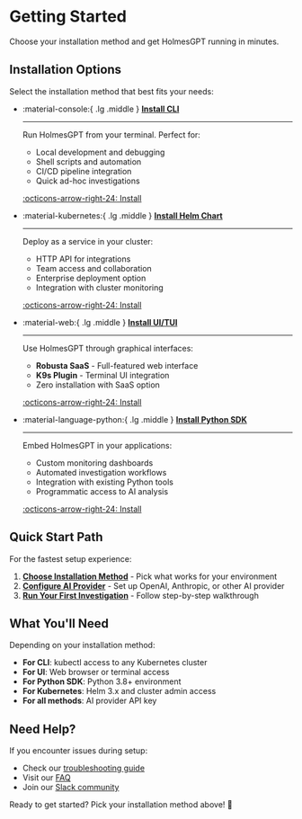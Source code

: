 # Getting Started

Choose your installation method and get HolmesGPT running in minutes.

## Installation Options

Select the installation method that best fits your needs:

<div class="grid cards" markdown>

-   :material-console:{ .lg .middle } **[Install CLI](cli-installation.md)**

    ---

    Run HolmesGPT from your terminal. Perfect for:

    - Local development and debugging
    - Shell scripts and automation
    - CI/CD pipeline integration
    - Quick ad-hoc investigations

    [:octicons-arrow-right-24: Install](cli-installation.md)


-   :material-kubernetes:{ .lg .middle } **[Install Helm Chart](kubernetes-installation.md)**

    ---

    Deploy as a service in your cluster:

    - HTTP API for integrations
    - Team access and collaboration
    - Enterprise deployment option
    - Integration with cluster monitoring

    [:octicons-arrow-right-24: Install](kubernetes-installation.md)


-   :material-web:{ .lg .middle } **[Install UI/TUI](ui-installation.md)**

    ---

    Use HolmesGPT through graphical interfaces:

    - **Robusta SaaS** - Full-featured web interface
    - **K9s Plugin** - Terminal UI integration
    - Zero installation with SaaS option

    [:octicons-arrow-right-24: Install](ui-installation.md)

-   :material-language-python:{ .lg .middle } **[Install Python SDK](python-installation.md)**

    ---

    Embed HolmesGPT in your applications:

    - Custom monitoring dashboards
    - Automated investigation workflows
    - Integration with existing Python tools
    - Programmatic access to AI analysis

    [:octicons-arrow-right-24: Install](python-installation.md)


</div>

## Quick Start Path

For the fastest setup experience:

1. **[Choose Installation Method](#installation-options)** - Pick what works for your environment
2. **[Configure AI Provider](../api-keys.md)** - Set up OpenAI, Anthropic, or other AI provider
3. **[Run Your First Investigation](first-investigation.md)** - Follow step-by-step walkthrough

## What You'll Need

Depending on your installation method:

- **For CLI**: kubectl access to any Kubernetes cluster
- **For UI**: Web browser or terminal access
- **For Python SDK**: Python 3.8+ environment
- **For Kubernetes**: Helm 3.x and cluster admin access
- **For all methods**: AI provider API key

## Need Help?

If you encounter issues during setup:

- Check our [troubleshooting guide](../reference/troubleshooting.md)
- Visit our [FAQ](../reference/)
- Join our [Slack community](https://robustacommunity.slack.com)

Ready to get started? Pick your installation method above! 🚀
